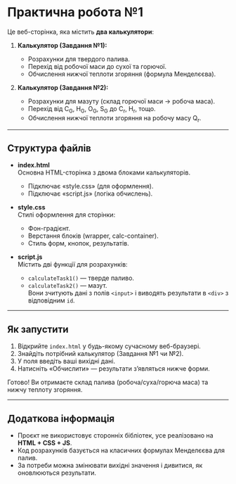 # Практична робота №1

Це веб-сторінка, яка містить **два калькулятори**:

1. **Калькулятор (Завдання №1):**  
   - Розрахунки для твердого палива.  
   - Перехід від робочої маси до сухої та горючої.  
   - Обчислення нижчої теплоти згоряння (формула Менделєєва).

2. **Калькулятор (Завдання №2):**  
   - Розрахунки для мазуту (склад горючої маси → робоча маса).  
   - Перехід від C<sub>G</sub>, H<sub>G</sub>, O<sub>G</sub>, S<sub>G</sub> до C<sub>r</sub>, H<sub>r</sub>, тощо.  
   - Обчислення нижчої теплоти згоряння на робочу масу Q<sub>r</sub>.

---

## Структура файлів

- **index.html**  
  Основна HTML-сторінка з двома блоками калькуляторів.  
  - Підключає «style.css» (для оформлення).  
  - Підключає «script.js» (логіка обчислень).

- **style.css**  
  Стилі оформлення для сторінки:  
  - Фон-градієнт.  
  - Верстання блоків (wrapper, calc-container).  
  - Стиль форм, кнопок, результатів.

- **script.js**  
  Містить дві функції для розрахунків:  
  - `calculateTask1()` — тверде паливо.  
  - `calculateTask2()` — мазут.  
  Вони зчитують дані з полів `<input>` і виводять результати в `<div>` з відповідним `id`.

---

## Як запустити

1. Відкрийте `index.html` у будь-якому сучасному веб-браузері.  
2. Знайдіть потрібний калькулятор (Завдання №1 чи №2).  
3. У поля введіть ваші вихідні дані.  
4. Натисніть «Обчислити» — результати з’являться нижче форми.

Готово! Ви отримаєте склад палива (робоча/суха/горюча маса) та нижчу теплоту згоряння.

---

## Додаткова інформація

- Проєкт не використовує сторонніх бібліотек, усе реалізовано на **HTML + CSS + JS**.
- Код розрахунків базується на класичних формулах Менделєєва для палив.
- За потреби можна змінювати вихідні значення і дивитися, як оновлюються результати.

